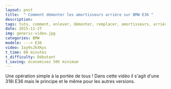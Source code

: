 ```yaml
---
layout: post
title:  " Comment démonter les amortisseurs arrière sur BMW E36 "
description: 
tags: tuto, comment, enlever, démonter, remplacer, amortisseurs, arrière, BMW, E36, série 3
date: 2015-11-27 
img: generic-video.jpg
categories: BMW
modele: ---> E36
video: Iay9sJkXKys
t_time: 60 minutes
t_difficulty: Débutant
t_saving: économisez 50€ minimum
---
```

Une opération simple à la portée de tous ! Dans cette vidéo il s'agit d'une 318i E36 mais le principe et le même pour les autres versions.